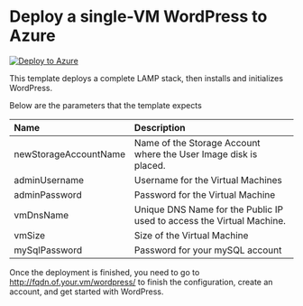 # Deploy a single-VM WordPress to Azure

[![Deploy to Azure](http://azuredeploy.net/deploybutton.png)](https://azuredeploy.net/)

This template deploys a complete LAMP stack, then installs and initializes WordPress.

Below are the parameters that the template expects

| Name   | Description    |
|:--- |:---|
| newStorageAccountName  | Name of the Storage Account where the User Image disk is placed. |
| adminUsername  | Username for the Virtual Machines  |
| adminPassword  | Password for the Virtual Machine  |
| vmDnsName  | Unique DNS Name for the Public IP used to access the Virtual Machine. |
| vmSize | Size of the Virtual Machine |
| mySqlPassword | Password for your mySQL account |


Once the deployment is finished, you need to go to http://fqdn.of.your.vm/wordpress/ to finish the configuration, create an account, and get started with WordPress.

